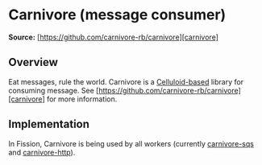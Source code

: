 # Carnivore (message consumer)

**Source:** [https://github.com/carnivore-rb/carnivore][carnivore]

## Overview

Eat messages, rule the world. Carnivore is a [Celluloid-based][celluloid] library for consuming message. See [https://github.com/carnivore-rb/carnivore][carnivore] for more information.

## Implementation

In Fission, Carnivore is being used by all workers (currently [carnivore-sqs][carnivore-sqs] and [carnivore-http][carnivore-http]).



[carnivore]: https://github.com/carnivore-rb/carnivore  
[celluloid]: http://celluloid.io/
[carnivore-sqs]: https://github.com/carnivore-rb/carnivore-sqs
[carnivore-http]: https://github.com/carnivore-rb/carnivore-http
